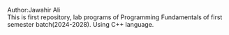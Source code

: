 Author:Jawahir Ali<br>
This is first repository, lab programs  of Programming Fundamentals of first semester batch(2024-2028). Using C++ language.
